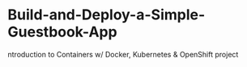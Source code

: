 # Build-and-Deploy-a-Simple-Guestbook-App
ntroduction to Containers w/ Docker, Kubernetes &amp; OpenShift project
